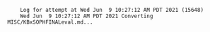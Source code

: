         Log for attempt at Wed Jun  9 10:27:12 AM PDT 2021 (15648)
        Wed Jun  9 10:27:12 AM PDT 2021 Converting MISC/KBxSOPHFINALeval.md...
